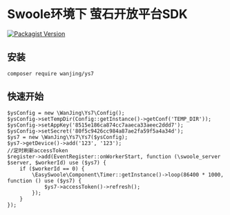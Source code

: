 # Swoole环境下 萤石开放平台SDK

[![Packagist Version](https://img.shields.io/packagist/v/wanjing/ys7)](https://packagist.org/packages/wanjing/ys7)

## 安装
    composer require wanjing/ys7
## 快速开始
    $ysConfig = new \WanJing\Ys7\Config();
    $ysConfig->setTempDir(Config::getInstance()->getConf('TEMP_DIR'));
    $ysConfig->setAppKey('8515e186ca874cc7aaeca33aeec2ddd7');
    $ysConfig->setSecret('80f5c9426cc984a87ae2fa59f5a4a34d');
    $ys7 = new \WanJing\Ys7\Ys7($ysConfig);
    $ys7->getDevice()->add('123', '123');
    //定时刷新accessToken
    $register->add(EventRegister::onWorkerStart, function (\swoole_server $server, $workerId) use ($ys7) {
        if ($workerId == 0) {
            \EasySwoole\Component\Timer::getInstance()->loop(86400 * 1000, function () use ($ys7) {
                $ys7->accessToken()->refresh();
            });
        }
    });
    


